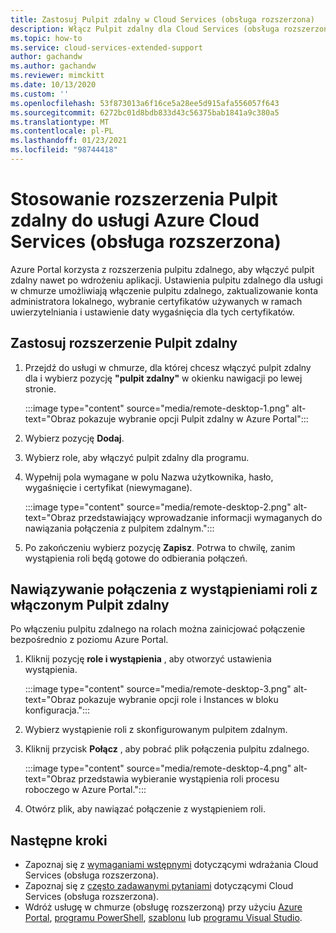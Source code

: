 ```yaml
---
title: Zastosuj Pulpit zdalny w Cloud Services (obsługa rozszerzona)
description: Włącz Pulpit zdalny dla Cloud Services (obsługa rozszerzona)
ms.topic: how-to
ms.service: cloud-services-extended-support
author: gachandw
ms.author: gachandw
ms.reviewer: mimckitt
ms.date: 10/13/2020
ms.custom: ''
ms.openlocfilehash: 53f873013a6f16ce5a28ee5d915afa556057f643
ms.sourcegitcommit: 6272bc01d8bdb833d43c56375bab1841a9c380a5
ms.translationtype: MT
ms.contentlocale: pl-PL
ms.lasthandoff: 01/23/2021
ms.locfileid: "98744418"
---
```

# <a name="apply-the-remote-desktop-extension-to-azure-cloud-services-extended-support"></a>Stosowanie rozszerzenia Pulpit zdalny do usługi Azure Cloud Services (obsługa rozszerzona)

Azure Portal korzysta z rozszerzenia pulpitu zdalnego, aby włączyć pulpit zdalny nawet po wdrożeniu aplikacji. Ustawienia pulpitu zdalnego dla usługi w chmurze umożliwiają włączenie pulpitu zdalnego, zaktualizowanie konta administratora lokalnego, wybranie certyfikatów używanych w ramach uwierzytelniania i ustawienie daty wygaśnięcia dla tych certyfikatów. 

## <a name="apply-remote-desktop--extension"></a>Zastosuj rozszerzenie Pulpit zdalny
1. Przejdź do usługi w chmurze, dla której chcesz włączyć pulpit zdalny dla i wybierz pozycję **"pulpit zdalny"** w okienku nawigacji po lewej stronie.

    :::image type="content" source="media/remote-desktop-1.png" alt-text="Obraz pokazuje wybranie opcji Pulpit zdalny w Azure Portal":::

2. Wybierz pozycję **Dodaj**.
3. Wybierz role, aby włączyć pulpit zdalny dla programu.
4. Wypełnij pola wymagane w polu Nazwa użytkownika, hasło, wygaśnięcie i certyfikat (niewymagane).

    :::image type="content" source="media/remote-desktop-2.png" alt-text="Obraz przedstawiający wprowadzanie informacji wymaganych do nawiązania połączenia z pulpitem zdalnym.":::

5. Po zakończeniu wybierz pozycję **Zapisz**. Potrwa to chwilę, zanim wystąpienia roli będą gotowe do odbierania połączeń.

## <a name="connect-to-role-instances-with-remote-desktop-enabled"></a>Nawiązywanie połączenia z wystąpieniami roli z włączonym Pulpit zdalny
Po włączeniu pulpitu zdalnego na rolach można zainicjować połączenie bezpośrednio z poziomu Azure Portal.

1. Kliknij pozycję **role i wystąpienia** , aby otworzyć ustawienia wystąpienia.

    :::image type="content" source="media/remote-desktop-3.png" alt-text="Obraz pokazuje wybranie opcji role i Instances w bloku konfiguracja.":::

2. Wybierz wystąpienie roli z skonfigurowanym pulpitem zdalnym.
3. Kliknij przycisk **Połącz** , aby pobrać plik połączenia pulpitu zdalnego.

    :::image type="content" source="media/remote-desktop-4.png" alt-text="Obraz przedstawia wybieranie wystąpienia roli procesu roboczego w Azure Portal.":::
    
4. Otwórz plik, aby nawiązać połączenie z wystąpieniem roli.


## <a name="next-steps"></a>Następne kroki 
- Zapoznaj się z [wymaganiami wstępnymi](deploy-prerequisite.md) dotyczącymi wdrażania Cloud Services (obsługa rozszerzona).
- Zapoznaj się z [często zadawanymi pytaniami](faq.md) dotyczącymi Cloud Services (obsługa rozszerzona).
- Wdróż usługę w chmurze (obsługę rozszerzoną) przy użyciu [Azure Portal](deploy-portal.md), [programu PowerShell](deploy-powershell.md), [szablonu](deploy-template.md) lub [programu Visual Studio](deploy-visual-studio.md).